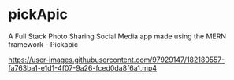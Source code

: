# pickApic
A Full Stack Photo Sharing Social Media app made using the MERN framework - Pickapic


https://user-images.githubusercontent.com/97929147/182180557-fa763ba1-e1d1-4f07-9a26-fced0da8f6a1.mp4

